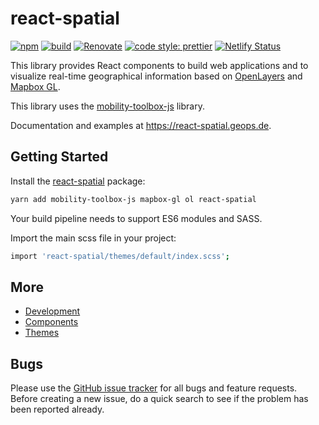 # react-spatial

[![npm](https://img.shields.io/npm/v/react-spatial.svg?style=flat-square)](https://www.npmjs.com/package/react-spatial)
[![build](https://github.com/geops/react-spatial/workflows/main/badge.svg)](https://github.com/geops/react-spatial/actions?query=workflow%3Amain)
[![Renovate](https://img.shields.io/badge/renovate-enabled-brightgreen.svg)](https://renovatebot.com)
[![code style: prettier](https://img.shields.io/badge/code_style-prettier-ff69b4.svg?style=flat-square)](https://github.com/prettier/prettier)
[![Netlify Status](https://api.netlify.com/api/v1/badges/8f7b7082-8998-4e1f-9a34-4d8cd18e6003/deploy-status)](https://app.netlify.com/sites/react-spatial/deploys)

This library provides React components to build web applications and to visualize real-time geographical information based on [OpenLayers](https://openlayers.org/) and [Mapbox GL](https://docs.mapbox.com/mapbox-gl-js/api/).

This library uses the [mobility-toolbox-js](https://mobility-toolbox-js.geops.io/) library.

Documentation and examples at https://react-spatial.geops.de.

## Getting Started

Install the [react-spatial](https://www.npmjs.com/package/react-spatial) package:

```bash
yarn add mobility-toolbox-js mapbox-gl ol react-spatial
```

Your build pipeline needs to support ES6 modules and SASS.

Import the main scss file in your project:

```bash
import 'react-spatial/themes/default/index.scss';
```

## More

- [Development](https://github.com/geops/react-spatial/tree/master/DEVELOP.md)
- [Components](https://github.com/geops/react-spatial/tree/master/src/components)
- [Themes](https://github.com/geops/react-spatial/tree/master/src/themes)

## Bugs

Please use the [GitHub issue tracker](https://github.com/geops/react-spatial/issues) for all bugs and feature requests. Before creating a new issue, do a quick search to see if the problem has been reported already.
